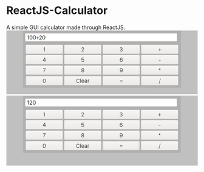 # ReactJS-Calculator
A simple GUI calculator made through ReactJS.
![Screenshot1](https://github.com/Deval99/ReactJS-Calculator/blob/main/Screenshots/1.png?raw=true)
![Screenshot2](https://github.com/Deval99/ReactJS-Calculator/blob/main/Screenshots/2.png?raw=true)
